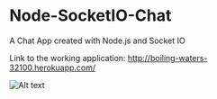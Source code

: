 # Node-SocketIO-Chat
A Chat App created with Node.js and Socket IO

Link to the working application: http://boiling-waters-32100.herokuapp.com/

![Alt text](../../screenshots/1.png?raw=true)
